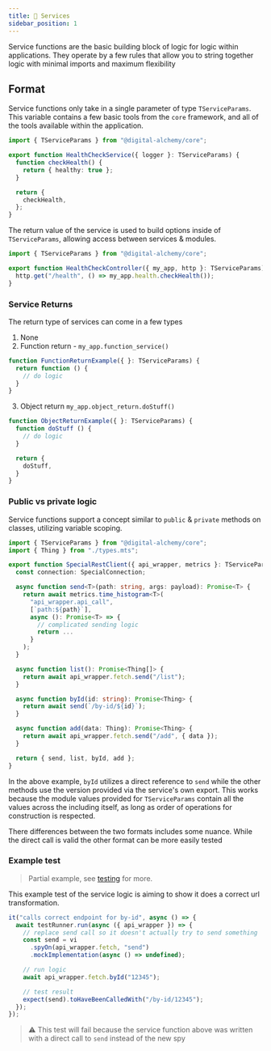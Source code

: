 ```yaml
---
title: 📑 Services
sidebar_position: 1
---
```


Service functions are the basic building block of logic for logic within applications.
They operate by a few rules that allow you to string together logic with minimal imports and maximum flexibility

## Format

Service functions only take in a single parameter of type `TServiceParams`.
This variable contains a few basic tools from the `core` framework, and all of the tools available within the application.

```typescript
import { TServiceParams } from "@digital-alchemy/core";

export function HealthCheckService({ logger }: TServiceParams) {
  function checkHealth() {
    return { healthy: true };
  }

  return {
    checkHealth,
  };
}
```

The return value of the service is used to build options inside of `TServiceParams`, allowing access between services & modules.

```typescript
import { TServiceParams } from "@digital-alchemy/core";

export function HealthCheckController({ my_app, http }: TServiceParams) {
  http.get("/health", () => my_app.health.checkHealth());
}
```

### Service Returns

The return type of services can come in a few types

1. None
2. Function return - `my_app.function_service()`

```typescript
function FunctionReturnExample({ }: TServiceParams) {
  return function () {
    // do logic
  }
}
```

3. Object return `my_app.object_return.doStuff()`

```typescript
function ObjectReturnExample({ }: TServiceParams) {
  function doStuff () {
    // do logic
  }

  return {
    doStuff,
  }
}
```

### Public vs private logic

Service functions support a concept similar to `public` & `private` methods on classes, utilizing variable scoping.

```typescript
import { TServiceParams } from "@digital-alchemy/core";
import { Thing } from "./types.mts";

export function SpecialRestClient({ api_wrapper, metrics }: TServiceParams) {
  const connection: SpecialConnection;

  async function send<T>(path: string, args: payload): Promise<T> {
    return await metrics.time_histogram<T>(
      "api_wrapper.api_call",
      [`path:${path}`],
      async (): Promise<T> => {
        // complicated sending logic
        return ...
      }
    );
  }

  async function list(): Promise<Thing[]> {
    return await api_wrapper.fetch.send("/list");
  }

  async function byId(id: string): Promise<Thing> {
    return await send(`/by-id/${id}`);
  }

  async function add(data: Thing): Promise<Thing> {
    return await api_wrapper.fetch.send("/add", { data });
  }

  return { send, list, byId, add };
}
```

In the above example, `byId` utilizes a direct reference to `send` while the other methods use the version provided via the service's own export.
This works because the module values provided for `TServiceParams` contain all the values across the including itself, as long as order of operations for construction is respected.

There differences between the two formats includes some nuance.
While the direct call is valid the other format can be more easily tested

### Example test

> Partial example, see [testing](/docs/testing) for more.

This example test of the service logic is aiming to show it does a correct url transformation.

```typescript
it("calls correct endpoint for by-id", async () => {
  await testRunner.run(async ({ api_wrapper }) => {
    // replace send call so it doesn't actually try to send something
    const send = vi
      .spyOn(api_wrapper.fetch, "send")
      .mockImplementation(async () => undefined);

    // run logic
    await api_wrapper.fetch.byId("12345");

    // test result
    expect(send).toHaveBeenCalledWith("/by-id/12345");
  });
});
```

> ⚠️ This test will fail because the service function above was written with a direct call to `send` instead of the new spy

